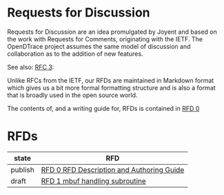<!--
	Copyright 2017 OpenDTrace Project.
-->

# Requests for Discussion

Requests for Discussion are an idea promulgated by Joyent and based on
the work with Requests for Comments, originating with the IETF.  The
OpenDTrace project assumes the same model of discussion and
collaboration as to the addition of new features.

See also: [RFC 3](https://tools.ietf.org/html/rfc3):

Unlike RFCs from the IETF, our RFDs are maintained in Markdown format
which gives us a bit more formal formatting structure and is also a
format that is broadly used in the open source world.

The contents of, and a writing guide for, RFDs is contained
in [RFD 0](./rfd/rfd-0000.md)

# RFDs

| state    | RFD |
| -------- | ------------------------------------------------------------- |
| publish  | [RFD 0 RFD Description and Authoring Guide](./rfd/rfd-0000.md) |
| draft    | [RFD 1 mbuf handling subroutine](./drafts/rfd-0001.md) |
